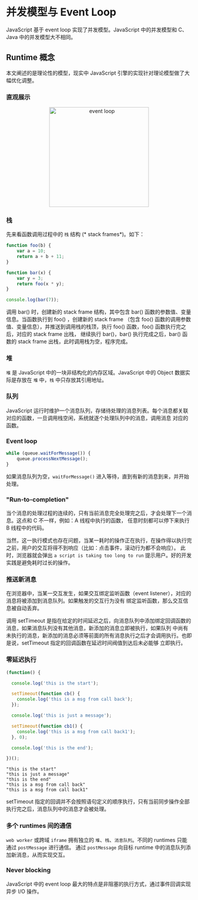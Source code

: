 # 并发模型与 Event Loop

JavaScript 基于 event loop 实现了并发模型。JavaScript 中的并发模型和 C、Java 中的并发模型大不相同。


## Runtime 概念

本文阐述的是理论性的模型，现实中 JavaScript 引擎的实现针对理论模型做了大幅优化调整。


### 直观展示

<div  align="center">    
    <img src="https://mdn.mozillademos.org/files/4617/default.svg" width="270" height="270" alt="event loop" align=center />
</div>


### 栈

先来看函数调用过程中的 `栈` 结构 (* stack frames*)。如下：

```js
function foo(b) {
    var a = 10;
    return a + b + 11;
}

function bar(x) {
    var y = 3;
    return foo(x * y);
}

console.log(bar(7));
```

调用 bar() 时，创建新的 stack frame 结构，其中包含 bar() 函数的参数值、变量信息。当函数执行到 foo() ，创建新的 stack frame
（包含 foo() 函数的调用参数值、变量信息），并推送到调用栈的栈顶，执行 foo() 函数，foo() 函数执行完之后，对应的 stack frame 出栈，
继续执行 bar()，bar() 执行完成之后，bar() 函数的 stack frame 出栈，此时调用栈为空，程序完成。


### 堆

`堆` 是 JavaScript 中的一块非结构化的内存区域。JavaScript 中的 Object 数据实际是存放在 `堆` 中，`栈` 中只存放其引用地址。


### 队列

JavaScript 运行时维护一个消息队列，存储待处理的消息列表。每个消息都关联对应的函数，一旦调用栈空闲，系统就逐个处理队列中的消息，调用消息
对应的函数。


### Event loop

```js
while (queue.waitForMessage()) {
    queue.processNextMessage();
}
```

如果消息队列为空，`waitForMessage()` 进入等待，直到有新的消息到来，并开始处理。


### "Run-to-completion"

当个消息的处理过程的连续的，只有当前消息完全处理完之后，才会处理下一个消息。这点和 C 不一样，例如：A 线程中执行的函数，
任意时刻都可以停下来执行 B 线程中的代码。

当然，这一执行模式也存在问题，当某一耗时的操作正在执行，在操作得以执行完之前，用户的交互将得不到响应（比如：点击事件，滚动行为都不会响应）。
此时，浏览器就会弹出 `a script is taking too long to run` 提示用户。好的开发实践是避免耗时过长的操作。


### 推送新消息

在浏览器中，当某一交互发生，如果交互绑定监听函数（event listener），对应的消息将被添加到消息队列。如果触发的交互行为没有
绑定监听函数，那么交互信息被自动丢弃。

调用  setTimeout 是指在给定的时间延迟之后，向消息队列中添加绑定回调函数的消息，如果消息队列没有其他消息，新添加的消息立即被执行，如果队列
中尚有未执行的消息，新添加的消息必须等前面的所有消息执行之后才会调用执行。也即是说，setTimeout 指定的回调函数在延迟时间阀值到达后未必能够
立即执行。


### 零延迟执行

```js
(function() {

  console.log('this is the start');

  setTimeout(function cb() {
    console.log('this is a msg from call back');
  });

  console.log('this is just a message');

  setTimeout(function cb1() {
    console.log('this is a msg from call back1');
  }, 0);

  console.log('this is the end');

})();
```

```
"this is the start"
"this is just a message"
"this is the end"
"this is a msg from call back"
"this is a msg from call back1"
```

setTimeout 指定的回调并不会按照语句定义的顺序执行，只有当前同步操作全部执行完之后，消息队列中的消息才会被处理。


### 多个 runtimes 间的通信

`web worker` 或跨域 `iframe` 拥有独立的 `堆`、`栈`、`消息队列`。不同的 runtimes 只能通过 `postMessage` 进行通信。
通过 `postMessage` 向目标 runtime 中的消息队列添加新消息，从而实现交互。


### Never blocking

JavaScript 中的 event loop 最大的特点是非阻塞的执行方式，通过事件回调实现异步 I/O 操作。

